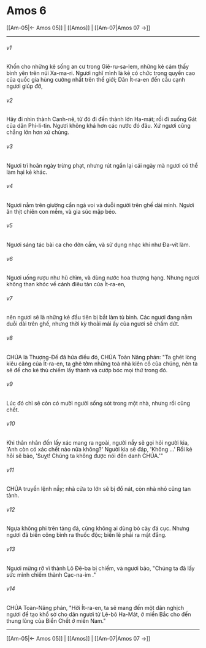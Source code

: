 # Amos 6

[[Am-05|← Amos 05]] | [[Amos]] | [[Am-07|Amos 07 →]]
***



###### v1 
Khốn cho những kẻ sống an cư trong Giê-ru-sa-lem, những kẻ cảm thấy bình yên trên núi Xa-ma-ri. Ngươi nghĩ mình là kẻ có chức trọng quyền cao của quốc gia hùng cường nhất trên thế giới; Dân Ít-ra-en đến cầu cạnh ngươi giúp đỡ, 

###### v2 
Hãy đi nhìn thành Canh-nê, từ đó đi đến thành lớn Ha-mát; rồi đi xuống Gát của dân Phi-li-tin. Ngươi không khá hơn các nước đó đâu. Xứ ngươi cũng chẳng lớn hơn xứ chúng. 

###### v3 
Ngươi trì hoãn ngày trừng phạt, nhưng rút ngắn lại cái ngày mà ngươi có thể làm hại kẻ khác. 

###### v4 
Ngươi nằm trên giường cẩn ngà voi và duỗi người trên ghế dài mình. Ngươi ăn thịt chiên con mềm, và gia súc mập béo. 

###### v5 
Ngươi sáng tác bài ca cho đờn cầm, và sử dụng nhạc khí như Đa-vít làm. 

###### v6 
Ngươi uống rượu như hũ chìm, và dùng nước hoa thượng hạng. Nhưng ngươi không than khóc về cảnh điêu tàn của Ít-ra-en, 

###### v7 
nên ngươi sẽ là những kẻ đầu tiên bị bắt làm tù binh. Các ngươi đang nằm duỗi dài trên ghế, nhưng thời kỳ thoải mái ấy của ngươi sẽ chấm dứt. 

###### v8 
CHÚA là Thượng-Đế đã hứa điều đó, CHÚA Toàn Năng phán: "Ta ghét lòng kiêu căng của Ít-ra-en, ta ghê tởm những toà nhà kiên cố của chúng, nên ta sẽ để cho kẻ thù chiếm lấy thành và cướp bóc mọi thứ trong đó. 

###### v9 
Lúc đó chỉ sẽ còn có mười người sống sót trong một nhà, nhưng rồi cũng chết. 

###### v10 
Khi thân nhân đến lấy xác mang ra ngoài, người nầy sẽ gọi hỏi người kia, 'Anh còn có xác chết nào nữa không?' Người kia sẽ đáp, 'Không …' Rồi kẻ hỏi sẽ bảo, 'Suỵt! Chúng ta không được nói đến danh CHÚA.'" 

###### v11 
CHÚA truyền lệnh nầy; nhà cửa to lớn sẽ bị đổ nát, còn nhà nhỏ cũng tan tành. 

###### v12 
Ngựa không phi trên tảng đá, cũng không ai dùng bò cày đá cục. Nhưng ngươi đã biến công bình ra thuốc độc; biến lẽ phải ra mật đắng. 

###### v13 
Ngươi mừng rỡ vì thành Lô Đê-ba bị chiếm, và ngươi bảo, "Chúng ta đã lấy sức mình chiếm thành Cạc-na-im ." 

###### v14 
CHÚA Toàn-Năng phán, "Hỡi Ít-ra-en, ta sẽ mang đến một dân nghịch ngươi để tạo khổ sở cho dân ngươi từ Lê-bô Ha-Mát, ở miền Bắc cho đến thung lũng của Biển Chết ở miền Nam."

***
[[Am-05|← Amos 05]] | [[Amos]] | [[Am-07|Amos 07 →]]
